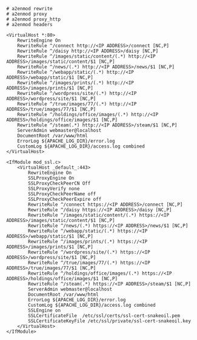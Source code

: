     # a2enmod rewrite 
    # a2enmod proxy
    # a2enmod proxy_http
    # a2enmod headers

    <VirtualHost *:80>
		RewriteEngine On
		RewriteRule ^/connect http://<IP ADDRESS>/connect [NC,P]
		RewriteRule ^/daisy http://<IP ADDRESS>/daisy [NC,P]
		RewriteRule ^/images/static/content/(.*) http://<IP ADDRESS>/images/static/content/$1 [NC,P]
		RewriteRule ^/news/(.*) http://<IP ADDRESS>/news/$1 [NC,P]
		RewriteRule ^/webapp/static/(.*) http://<IP ADDRESS>/webapp/static/$1 [NC,P]
		RewriteRule ^/images/prints/(.*) http://<IP ADDRESS>/images/prints/$1 [NC,P]
		RewriteRule ^/wordpress/site/(.*) http://<IP ADDRESS>/wordpress/site/$1 [NC,P]
		RewriteRule ^/true/images/77/(.*) http://<IP ADDRESS>/true/images/77/$1 [NC,P]
		RewriteRule ^/holdings/office/images/(.*) http://<IP ADDRESS>/holdings/office/images/$1 [NC,P]
		RewriteRule ^/steam(.*) http://<IP ADDRESS>/steam/$1 [NC,P]
		ServerAdmin webmaster@localhost
		DocumentRoot /var/www/html
		ErrorLog ${APACHE_LOG_DIR}/error.log
		CustomLog ${APACHE_LOG_DIR}/access.log combined
	</VirtualHost>

	<IfModule mod_ssl.c>
		<VirtualHost _default_:443>
			RewriteEngine On
			SSLProxyEngine On
			SSLProxyCheckPeerCN Off
			SSLProxyVerify none
			SSLProxyCheckPeerName off
			SSLProxyCheckPeerExpire off
			RewriteRule ^/connect https://<IP ADDRESS>/connect [NC,P]
			RewriteRule ^/daisy https://<IP ADDRESS>/daisy [NC,P]
			RewriteRule ^/images/static/content/(.*) https://<IP ADDRESS>/images/static/content/$1 [NC,P]
			RewriteRule ^/news/(.*) https://<IP ADDRESS>/news/$1 [NC,P]
			RewriteRule ^/webapp/static/(.*) https://<IP ADDRESS>/webapp/static/$1 [NC,P]
			RewriteRule ^/images/prints/(.*) https://<IP ADDRESS>/images/prints/$1 [NC,P]
			RewriteRule ^/wordpress/site/(.*) https://<IP ADDRESS>/wordpress/site/$1 [NC,P]
			RewriteRule ^/true/images/77/(.*) https://<IP ADDRESS>/true/images/77/$1 [NC,P]
			RewriteRule ^/holdings/office/images/(.*) https://<IP ADDRESS>/holdings/office/images/$1 [NC,P]
			RewriteRule ^/steam(.*) https://<IP ADDRESS>/steam/$1 [NC,P]
			ServerAdmin webmaster@localhost
			DocumentRoot /var/www/html
			ErrorLog ${APACHE_LOG_DIR}/error.log
			CustomLog ${APACHE_LOG_DIR}/access.log combined
			SSLEngine on
			SSLCertificateFile	/etc/ssl/certs/ssl-cert-snakeoil.pem
			SSLCertificateKeyFile /etc/ssl/private/ssl-cert-snakeoil.key
		</VirtualHost>
	</IfModule>